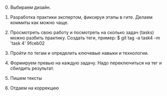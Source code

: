 0. Выбираем дизайн.

1. Разработка практики экспертом, фиксируя этапы в гите.
Делаем коммиты как можно чаще.

2. Просмотреть свою работу и посмотреть на сколько задач (tasks) можно разбить практику.
Создать теги, пример:
$ git tag -a task4 -m 'task 4' 9fceb02

3. Пройти по тегам и определить ключевые навыки и технологии.

4. Формируем превью на каждую задачу.
Надо переключиться на тег и сбилдить результат.

5. Пишем тексты

6. Отдаем на коррекцию